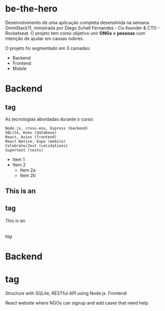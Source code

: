 # be-the-hero
Desenvolvimento de uma aplicação completa desenolvida na semana OmniStack11, ministrada por Diego Schell Fernandes - Co-founder & CTO - Rocketseat.
O projeto tem como objetivo unir **ONGs** e **pessoas** com intenção de ajudar em causas nobres.

O projeto foi segmentado em 3 camadas:

* Backend
* Frontend
* Mobile

#     Backend <h2> tag

As tecnologias abordadas durante o curso:

    Node.js, cross-env, Express (backend)
    SQLite, Knex (database)
    React, Axios (frontend)
    React Native, Expo (mobile)
    Celebrate/Jest (validations)
    Supertest (tests)
* Item 1
* Item 2
  * Item 2a
  * Item 2b
## This is an <h2> tag
###### This is an <h6> tag
    
#     Backend <h1> tag

Structure with SQLite, RESTful API using Node.js.
Frontend

React website where NGOs can signup and add cases that need help.
